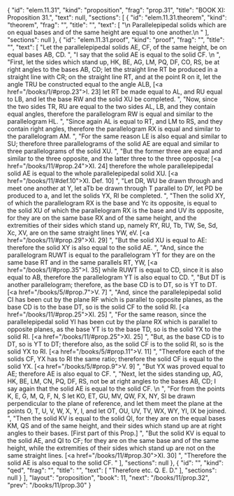 {
  "id": "elem.11.31",
  "kind": "proposition",
  "frag": "prop.31",
  "title": "BOOK XI: Proposition 31.",
  "text": null,
  "sections": [
    {
      "id": "elem.11.31.theorem",
      "kind": "theorem",
      "frag": "",
      "title": "",
      "text": [
        "\n       Parallelepipedal solids which are on equal bases and of the same height are equal to one another.\n      "
      ],
      "sections": null
    },
    {
      "id": "elem.11.31.proof",
      "kind": "proof",
      "frag": "",
      "title": "",
      "text": [
        "Let the parallelepipedal solids AE, CF, of the same height, be on equal bases AB, CD. ",
        "I say that the solid AE is equal to the solid CF. \n      ",
        "First, let the sides which stand up, HK, BE, AG, LM, PQ, DF, CO, RS, be at right angles to the bases AB, CD; let the straight line RT be produced in a straight line with CR; on the straight line RT, and at the point R on it, let the angle TRU be constructed equal to the angle ALB, [<a href=\"/books/1/#prop.23\">I. 23</a>] let RT be made equal to AL, and RU equal to LB, and let the base RW and the solid XU be completed. ",
        "Now, since the two sides TR, RU are equal to the two sides AL, LB, and they contain equal angles, therefore the parallelogram RW is equal and similar to the parallelogram HL. ",
        "Since again AL is equal to RT, and LM to RS, and they contain right angles, therefore the parallelogram RX is equal and similar to the parallelogram AM. ",
        "For the same reason LE is also equal and similar to SU; therefore three parallelograms of the solid AE are equal and similar to three parallelograms of the solid XU. ",
        "But the former three are equal and similar to the three opposite, and the latter three to the three opposite; [<a href=\"/books/11/#prop.24\">XI. 24</a>] therefore the whole parallelepipedal solid AE is equal to the whole parallelepipedal solid XU. [<a href=\"/books/11/#def.10\">XI. Def. 10</a>] ",
        "Let DR, WU be drawn through and meet one another at Y, let aTb be drawn through T parallel to DY, let PD be produced to a, and let the solids YX, RI be completed. ",
        "Then the solid XY, of which the parallelogram RX is the base and Yc its opposite, is equal to the solid XU of which the parallelogram RX is the base and UV its opposite, for they are on the same base RX and of the same height, and the extremities of their sides which stand up, namely RY, RU, Tb, TW, Se, Sd, Xc, XV, are on the same straight lines YW, eV. [<a href=\"/books/11/#prop.29\">XI. 29</a>] ",
        "But the solid XU is equal to AE: therefore the solid XY is also equal to the solid AE. ",
        "And, since the parallelogram RUWT is equal to the parallelogram YT for they are on the same base RT and in the same parallels RT, YW, [<a href=\"/books/1/#prop.35\">I. 35</a>] while RUWT is equal to CD, since it is also equal to AB, therefore the parallelogram YT is also equal to CD. ",
        "But DT is another parallelogram; therefore, as the base CD is to DT, so is YT to DT. [<a href=\"/books/5/#prop.7\">V. 7</a>] ",
        "And, since the parallelepipedal solid CI has been cut by the plane RF which is parallel to opposite planes, as the base CD is to the base DT, so is the solid CF to the solid RI. [<a href=\"/books/11/#prop.25\">XI. 25</a>] ",
        "For the same reason, since the parallelepipedal solid YI has been cut by the plane RX which is parallel to opposite planes, as the base YT is to the base TD, so is the solid YX to the solid RI. [<a href=\"/books/11/#prop.25\">XI. 25</a>] ",
        "But, as the base CD is to DT, so is YT to DT; therefore also, as the solid CF is to the solid RI, so is the solid YX to RI. [<a href=\"/books/5/#prop.11\">V. 11</a>] ",
        "Therefore each of the solids CF, YX has to RI the same ratio; therefore the solid CF is equal to the solid YX. [<a href=\"/books/5/#prop.9\">V. 9</a>] ",
        "But YX was proved equal to AE; therefore AE is also equal to CF. ",
        "Next, let the sides standing up, AG, HK, BE, LM, CN, PQ, DF, RS, not be at right angles to the bases AB, CD; I say again that the solid AE is equal to the solid CF. \n      ",
        "For from the points K, E, G, M, Q, F, N, S let KO, ET, GU, MV, QW, FX, NY, SI be drawn perpendicular to the plane of reference, and let them meet the plane at the points O, T, U, V, W, X, Y, I, and let OT, OU, UV, TV, WX, WY, YI, IX be joined. ",
        "Then the solid KV is equal to the solid QI, for they are on the equal bases KM, QS and of the same height, and their sides which stand up are at right angles to their bases. [First part of this Prop.] ",
        "But the solid KV is equal to the solid AE, and QI to CF; for they are on the same base and of the same height, while the extremities of their sides which stand up are not on the same straight lines. [<a href=\"/books/11/#prop.30\">XI. 30</a>] ",
        "Therefore the solid AE is also equal to the solid CF. "
      ],
      "sections": null
    },
    {
      "id": "",
      "kind": "qed",
      "frag": "",
      "title": "",
      "text": [
        "Therefore etc. Q. E. D."
      ],
      "sections": null
    }
  ],
  "layout": "proposition",
  "book": 11,
  "next": "/books/11/prop.32",
  "prev": "/books/11/prop.30"
}
